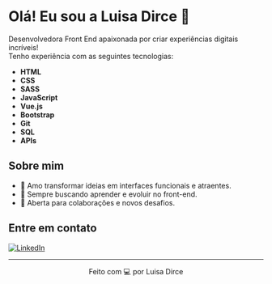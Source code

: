 # Olá! Eu sou a Luisa Dirce 👋

Desenvolvedora Front End apaixonada por criar experiências digitais incríveis!  
Tenho experiência com as seguintes tecnologias:

- **HTML**
- **CSS**
- **SASS**
- **JavaScript**
- **Vue.js**
- **Bootstrap**
- **Git**
- **SQL**
- **APIs**


## Sobre mim

- 🎨 Amo transformar ideias em interfaces funcionais e atraentes.
- 🚀 Sempre buscando aprender e evoluir no front-end.
- 🤝 Aberta para colaborações e novos desafios.

## Entre em contato

[![LinkedIn](https://img.shields.io/badge/LinkedIn-Perfil-blue?logo=linkedin)](https://www.linkedin.com/in/luisa-dirce/)

---

<div align="center">

Feito com 💻 por Luisa Dirce

</div>
